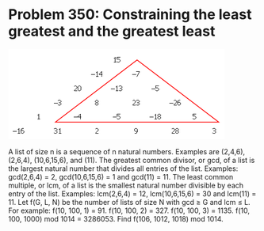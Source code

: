 # Problem 350: Constraining the least greatest and the greatest least

![problem](problem.gif)

A list of size n is a sequence of n natural numbers. Examples are
(2,4,6), (2,6,4), (10,6,15,6), and (11). The greatest common divisor, or
gcd, of a list is the largest natural number that divides all entries of
the list. Examples: gcd(2,6,4) = 2, gcd(10,6,15,6) = 1 and gcd(11) = 11.
The least common multiple, or lcm, of a list is the smallest natural
number divisible by each entry of the list. Examples: lcm(2,6,4) = 12,
lcm(10,6,15,6) = 30 and lcm(11) = 11. Let f(G, L, N) be the number of
lists of size N with gcd ≥ G and lcm ≤ L. For example: f(10, 100, 1) =
91. f(10, 100, 2) = 327. f(10, 100, 3) = 1135. f(10, 100, 1000) mod 1014
= 3286053. Find f(106, 1012, 1018) mod 1014.